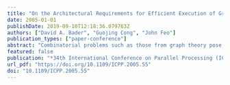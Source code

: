 ```yaml
---
title: "On the Architectural Requirements for Efficient Execution of Graph Algorithms"
date: 2005-01-01
publishDate: 2019-09-10T12:18:36.079763Z
authors: ["David A. Bader", "Guojing Cong", "John Feo"]
publication_types: ["paper-conference"]
abstract: "Combinatorial problems such as those from graph theory pose serious challenges for parallel machines due to non-contiguous, concurrent accesses to global data structures with low degrees of locality. The hierarchical memory systems of symmetric multiprocessor (SMP) clusters optimize for local, contiguous memory accesses, and so are inefficient platforms for such algorithms. Few parallel graph algorithms outperform their best sequential implementation on SMP clusters due to long memory latencies and high synchronization costs. In this paper, we consider the performance and scalability of two graph algorithms, list ranking and connected components, on two classes of shared-memory computers: symmetric multiprocessors such as the Sun Enterprise servers and multithreaded architectures (MTA) such as the Cray MTA-2. While previous studies have shown that parallel graph algorithms can speedup on SMPs, the systems' reliance on cache microprocessors limits performance. The MTA's latency tolerant processors and hardware support for fine-grain synchronization makes performance a function of parallelism. Since parallel graph algorithms have an abundance of parallelism, they perform and scale significantly better on the MTA. We describe and give a performance model for each architecture. We analyze the performance of the two algorithms and discuss how the features of each architecture affects algorithm development, ease of programming, performance, and scalability."
featured: false
publication: "*34th International Conference on Parallel Processing (ICPP 2005), 14-17 June 2005, Oslo, Norway*"
url_pdf: "https://doi.org/10.1109/ICPP.2005.55"
doi: "10.1109/ICPP.2005.55"
---
```


